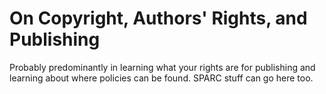 # On Copyright, Authors' Rights, and Publishing

Probably predominantly in learning what your rights are for publishing and learning about where policies can be found. SPARC stuff can go here too. 
